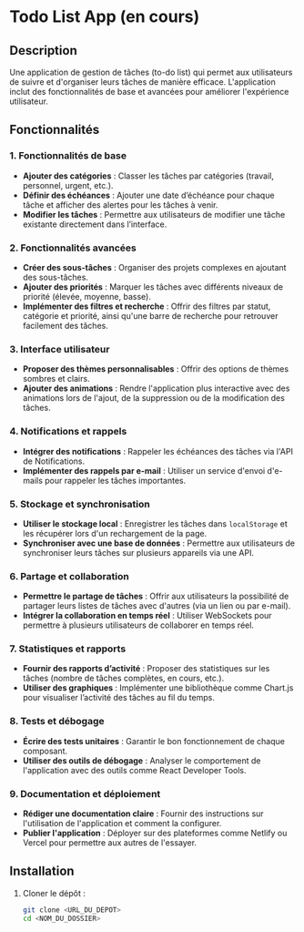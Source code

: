 # Todo List App (en cours)

## Description

Une application de gestion de tâches (to-do list) qui permet aux utilisateurs de suivre et d'organiser leurs tâches de manière efficace. L'application inclut des fonctionnalités de base et avancées pour améliorer l'expérience utilisateur.

## Fonctionnalités

### 1. Fonctionnalités de base
- **Ajouter des catégories** : Classer les tâches par catégories (travail, personnel, urgent, etc.).
- **Définir des échéances** : Ajouter une date d’échéance pour chaque tâche et afficher des alertes pour les tâches à venir.
- **Modifier les tâches** : Permettre aux utilisateurs de modifier une tâche existante directement dans l’interface.

### 2. Fonctionnalités avancées
- **Créer des sous-tâches** : Organiser des projets complexes en ajoutant des sous-tâches.
- **Ajouter des priorités** : Marquer les tâches avec différents niveaux de priorité (élevée, moyenne, basse).
- **Implémenter des filtres et recherche** : Offrir des filtres par statut, catégorie et priorité, ainsi qu'une barre de recherche pour retrouver facilement des tâches.

### 3. Interface utilisateur
- **Proposer des thèmes personnalisables** : Offrir des options de thèmes sombres et clairs.
- **Ajouter des animations** : Rendre l'application plus interactive avec des animations lors de l'ajout, de la suppression ou de la modification des tâches.

### 4. Notifications et rappels
- **Intégrer des notifications** : Rappeler les échéances des tâches via l'API de Notifications.
- **Implémenter des rappels par e-mail** : Utiliser un service d'envoi d'e-mails pour rappeler les tâches importantes.

### 5. Stockage et synchronisation
- **Utiliser le stockage local** : Enregistrer les tâches dans `localStorage` et les récupérer lors d'un rechargement de la page.
- **Synchroniser avec une base de données** : Permettre aux utilisateurs de synchroniser leurs tâches sur plusieurs appareils via une API.

### 6. Partage et collaboration
- **Permettre le partage de tâches** : Offrir aux utilisateurs la possibilité de partager leurs listes de tâches avec d'autres (via un lien ou par e-mail).
- **Intégrer la collaboration en temps réel** : Utiliser WebSockets pour permettre à plusieurs utilisateurs de collaborer en temps réel.

### 7. Statistiques et rapports
- **Fournir des rapports d’activité** : Proposer des statistiques sur les tâches (nombre de tâches complètes, en cours, etc.).
- **Utiliser des graphiques** : Implémenter une bibliothèque comme Chart.js pour visualiser l’activité des tâches au fil du temps.

### 8. Tests et débogage
- **Écrire des tests unitaires** : Garantir le bon fonctionnement de chaque composant.
- **Utiliser des outils de débogage** : Analyser le comportement de l'application avec des outils comme React Developer Tools.

### 9. Documentation et déploiement
- **Rédiger une documentation claire** : Fournir des instructions sur l'utilisation de l'application et comment la configurer.
- **Publier l'application** : Déployer sur des plateformes comme Netlify ou Vercel pour permettre aux autres de l'essayer.

## Installation

1. Cloner le dépôt :
   ```bash
   git clone <URL_DU_DEPOT>
   cd <NOM_DU_DOSSIER>

